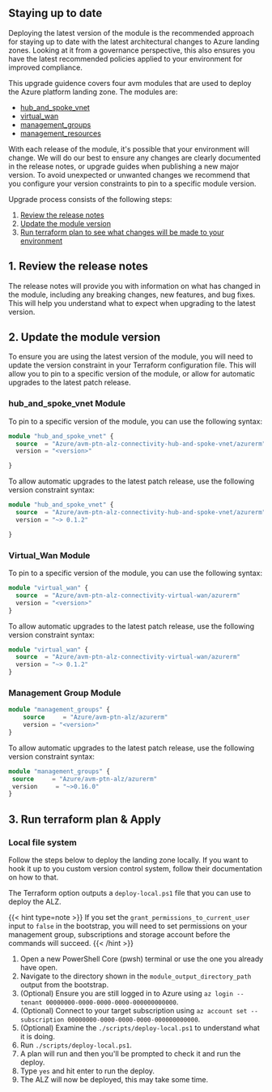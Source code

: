 ## Staying up to date

Deploying the latest version of the module is the recommended approach for staying up to date with the latest architectural changes to Azure landing zones. Looking at it from a governance perspective, this also ensures you have the latest recommended policies applied to your environment for improved compliance.

This upgrade guidence covers four avm modules that are used to deploy the Azure platform landing zone. The modules are:
- [hub_and_spoke_vnet](hub_and_spoke_vnet)
- [virtual_wan](virtual_wan)
- [management_groups](management_groups)
- [management_resources](management_resources)


With each release of the module, it's possible that your environment will change. We will do our best to ensure any changes are clearly documented in the release notes, or upgrade guides when publishing a new major version. To avoid unexpected or unwanted changes we recommend that you configure your version constraints to pin to a specific module version.

Upgrade process consists of the following steps:
1. [Review the release notes](#r1-eview-the-release-notes)
2. [Update the module version](#2-update-the-module-version)
3. [Run terraform plan to see what changes will be made to your environment](#3-run-terraform-plan)


 ## 1. Review the release notes
The release notes will provide you with information on what has changed in the module, including any breaking changes, new features, and bug fixes. This will help you understand what to expect when upgrading to the latest version.

## 2. Update the module version
To ensure you are using the latest version of the module, you will need to update the version constraint in your Terraform configuration file. This will allow you to pin to a specific version of the module, or allow for automatic upgrades to the latest patch release.


### hub_and_spoke_vnet Module
To pin to a specific version of the module, you can use the following syntax:

```terraform
module "hub_and_spoke_vnet" {
  source  = "Azure/avm-ptn-alz-connectivity-hub-and-spoke-vnet/azurerm"
  version = "<version>" 

}
```

To allow automatic upgrades to the latest patch release, use the following version constraint syntax:

```terraform
module "hub_and_spoke_vnet" {
  source  = "Azure/avm-ptn-alz-connectivity-hub-and-spoke-vnet/azurerm"
  version = "~> 0.1.2"

}
```


### Virtual_Wan Module
To pin to a specific version of the module, you can use the following syntax:


```terraform
module "virtual_wan" {
  source  = "Azure/avm-ptn-alz-connectivity-virtual-wan/azurerm"
  version = "<version>" 
}
```

To allow automatic upgrades to the latest patch release, use the following version constraint syntax:

```terraform
module "virtual_wan" {
  source  = "Azure/avm-ptn-alz-connectivity-virtual-wan/azurerm"
  version = "~> 0.1.2"
}
```

###  Management Group Module
    
```terraform
module "management_groups" {
    source     = "Azure/avm-ptn-alz/azurerm"
    version = "<version>"
}
```

To allow automatic upgrades to the latest patch release, use the following version constraint syntax:

```terraform
module "management_groups" {
 source     = "Azure/avm-ptn-alz/azurerm"
 version     = "~>0.16.0"
}
```

## 3. Run terraform plan & Apply

### Local file system
Follow the steps below to deploy the landing zone locally. If you want to hook it up to you custom version control system, follow their documentation on how to that.

The Terraform option outputs a `deploy-local.ps1` file that you can use to deploy the ALZ.

{{< hint type=note >}}
If you set the `grant_permissions_to_current_user` input to `false` in the bootstrap, you will need to set permissions on your management group, subscriptions and storage account before the commands will succeed.
{{< /hint >}}
1. Open a new PowerShell Core (pwsh) terminal or use the one you already have open.
1. Navigate to the directory shown in the `module_output_directory_path` output from the bootstrap.
1. (Optional) Ensure you are still logged in to Azure using `az login --tenant 00000000-0000-0000-0000-000000000000`.
1. (Optional) Connect to your target subscription using `az account set --subscription 00000000-0000-0000-0000-000000000000`.
1. (Optional) Examine the `./scripts/deploy-local.ps1` to understand what it is doing.
1. Run `./scripts/deploy-local.ps1`.
1. A plan will run and then you'll be prompted to check it and run the deploy.
1. Type `yes` and hit enter to run the deploy.
1. The ALZ will now be deployed, this may take some time.